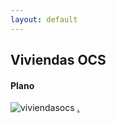 ```yaml
---
layout: default
---
```


<h2>Viviendas OCS</h2>


<h4>Plano</h4>


![viviendasocs](http://drive.google.com/uc?export=view&id=1M0Og6TFNzZG4si31fPmWkbnzWbJglekd)
[.](https://drive.google.com/uc?export=download&id=18qELow9rEQamiWaok7Tc9ZS3VpUqg6zp) 
